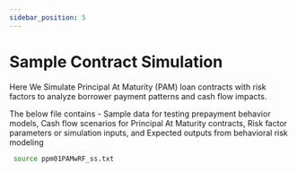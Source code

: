 ```yaml
---
sidebar_position: 5
---
```

# Sample Contract Simulation  

Here We Simulate Principal At Maturity (PAM) loan contracts with risk factors to analyze borrower payment patterns and cash flow impacts. 

The below file contains - Sample data for testing prepayment behavior models,
Cash flow scenarios for Principal At Maturity contracts,
Risk factor parameters or simulation inputs, and 
Expected outputs from behavioral risk modeling

```bash
 source ppm01PAMwRF_ss.txt
```

